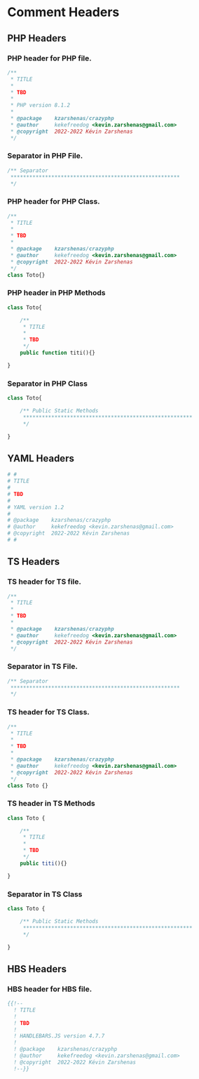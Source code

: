 # Comment Headers

## PHP Headers

### PHP header for PHP file.

```php
/**
 * TITLE
 *
 * TBD
 *
 * PHP version 8.1.2
 *
 * @package    kzarshenas/crazyphp
 * @author     kekefreedog <kevin.zarshenas@gmail.com>
 * @copyright  2022-2022 Kévin Zarshenas
 */
```

### Separator in PHP File.

```php
/** Separator
 ******************************************************
 */
```

### PHP header for PHP Class.

```php
/**
 * TITLE
 *
 * TBD
 *
 * @package    kzarshenas/crazyphp
 * @author     kekefreedog <kevin.zarshenas@gmail.com>
 * @copyright  2022-2022 Kévin Zarshenas
 */
class Toto{}
```

### PHP header in PHP Methods

```php
class Toto{

    /**
     * TITLE
     *
     * TBD
     */
    public function titi(){}

}
```

### Separator in PHP Class

```php
class Toto{

    /** Public Static Methods
     ******************************************************
     */

}
```

## YAML Headers
```yml
# #
# TITLE
#
# TBD
#
# YAML version 1.2
#
# @package    kzarshenas/crazyphp
# @author     kekefreedog <kevin.zarshenas@gmail.com>
# @copyright  2022-2022 Kévin Zarshenas
# #
```

## TS Headers

### TS header for TS file.

```ts
/**
 * TITLE
 *
 * TBD
 *
 * @package    kzarshenas/crazyphp
 * @author     kekefreedog <kevin.zarshenas@gmail.com>
 * @copyright  2022-2022 Kévin Zarshenas
 */
```

### Separator in TS File.

```ts
/** Separator
 ******************************************************
 */
```

### TS header for TS Class.

```ts
/**
 * TITLE
 *
 * TBD
 *
 * @package    kzarshenas/crazyphp
 * @author     kekefreedog <kevin.zarshenas@gmail.com>
 * @copyright  2022-2022 Kévin Zarshenas
 */
class Toto {}
```

### TS header in TS Methods

```ts
class Toto {

    /**
     * TITLE
     *
     * TBD
     */
    public titi(){}

}
```

### Separator in TS Class

```ts
class Toto {

    /** Public Static Methods
     ******************************************************
     */

}
```

## HBS Headers

### HBS header for HBS file.

```hbs
{{!--
  ! TITLE
  !
  ! TBD
  !
  ! HANDLEBARS.JS version 4.7.7
  !
  ! @package    kzarshenas/crazyphp
  ! @author     kekefreedog <kevin.zarshenas@gmail.com>
  ! @copyright  2022-2022 Kévin Zarshenas
  !--}}
```